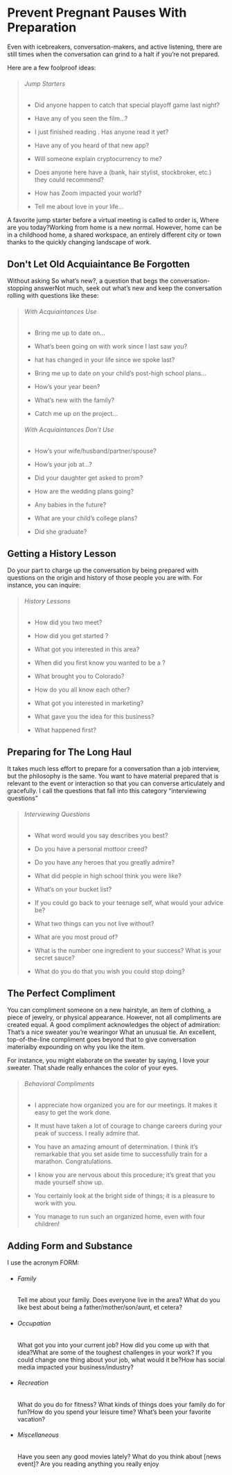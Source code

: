 # Prevent Pregnant Pauses With Preparation

Even with icebreakers, conversation-makers, and active listening, there are still times when the conversation can grind to a halt if you’re not prepared.

Here are a few foolproof ideas:

> ###### Jump Starters
> 
> - Did anyone happen to catch that special playoff game last night?
> 
> - Have any of you seen the film…?
> 
> - I just finished reading . Has anyone read it yet?
> 
> - Have any of you heard of that new app?
> 
> - Will someone explain cryptocurrency to me?
> 
> - Does anyone here have a (bank, hair stylist, stockbroker, etc.) they could recommend?
> 
> - How has Zoom impacted your world?
> 
> - Tell me about love in your life…

A favorite jump starter before a virtual meeting is called to order is, Where are you today?Working from home is a new normal. However, home can be in a childhood home, a shared workspace, an entirely different city or town thanks to the quickly changing landscape of work.

## Don't Let Old Acquiaintance Be Forgotten

Without asking So what’s new?, a question that begs the conversation-stopping answerNot much, seek out what’s new and keep the conversation rolling with questions like these:

> ###### With Acquiaintances Use
> 
> - Bring me up to date on…
> 
> - What’s been going on with work since I last saw you?
> 
> - hat has changed in your life since we spoke last?
> 
> - Bring me up to date on your child’s post-high school plans…
> 
> - How’s your year been?
> 
> - What’s new with the family?
> 
> - Catch me up on the project…
> 
> ###### With Acquiaintances Don't Use
> 
> - How’s your wife/husband/partner/spouse?
> 
> - How’s your job at…?
> 
> - Did your daughter get asked to prom?
> 
> - How are the wedding plans going?
> 
> - Any babies in the future?
> 
> - What are your child’s college plans?
> 
> - Did she graduate?

## Getting a History Lesson

Do your part to charge up the conversation by being prepared with questions on the origin and history of those people you are with. For instance, you can inquire:

> ###### History Lessons
> 
> - How did you two meet?
> 
> - How did you get started ?
> 
> - What got you interested in this area?
> 
> - When did you first know you wanted to be a ?
> 
> - What brought you to Colorado?
> 
> - How do you all know each other?
> 
> - What got you interested in marketing?
> 
> - What gave you the idea for this business?
> 
> - What happened first?

## Preparing for The Long Haul

It takes much less effort to prepare for a conversation than a job interview, but the philosophy is the same. You want to have material prepared that is relevant to the event or interaction so that you can converse articulately and gracefully. I call the questions that fall into this category “interviewing questions”

> ###### Interviewing Questions
> 
> - What word would you say describes you best?
> 
> - Do you have a personal mottoor creed?
> 
> - Do you have any heroes that you greatly admire?
> 
> - What did people in high school think you were like?
> 
> - What’s on your bucket list?
> 
> - If you could go back to your teenage self, what would your advice be?
> 
> - What two things can you not live without?
> 
> - What are you most proud of?
> 
> - What is the number one ingredient to your success? What is your secret sauce?
> 
> - What do you do that you wish you could stop doing?

## The Perfect Compliment

You can compliment someone on a new hairstyle, an item of clothing, a piece of jewelry, or physical appearance. However, not all compliments are created equal. A good compliment acknowledges the object of admiration: That’s a nice sweater you’re wearingor What an unusual tie. An excellent, top-of-the-line compliment goes beyond that to give conversation materialby expounding on why you like the item.

For instance, you might elaborate on the sweater by saying, I love your sweater. That shade really enhances the color of your eyes.

> ###### Behavioral Compliments
> 
> - I appreciate how organized you are for our meetings. It makes it easy to get the work done.
> 
> - It must have taken a lot of courage to change careers during your peak of success. I really admire that.
> 
> - You have an amazing amount of determination. I think it’s remarkable that you set aside time to successfully train for a marathon. Congratulations.
> 
> - I know you are nervous about this procedure; it’s great that you made yourself show up.
> 
> - You certainly look at the bright side of things; it is a pleasure to work with you.
> 
> - You manage to run such an organized home, even with four children!



## Adding Form and Substance

I use the acronym FORM:

- ###### Family
  
  Tell me about your family. Does everyone live in the area? What do you like best about being a father/mother/son/aunt, et cetera?

- ###### Occupation
  
  What got you into your current job? How did you come up with that idea?What are some of the toughest challenges in your work? If you could change one thing about your job, what would it be?How has social media impacted your business/industry?

- ###### Recreation
  
  What do you do for fitness? What kinds of things does your family do for fun?How do you spend your leisure time? What’s been your favorite vacation?

- ###### Miscellaneous
  
  Have you seen any good movies lately? What do you think about [news event]? Are you reading anything you really enjoy
